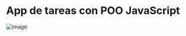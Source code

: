 # App de tareas con POO JavaScript 
![image](https://user-images.githubusercontent.com/67567509/208280424-1d71853b-daf1-45fa-838a-347e842611ef.png)